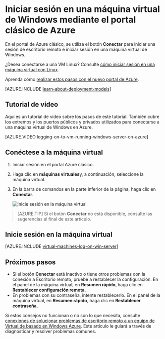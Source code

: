 <properties
    pageTitle="Inicie sesión en una máquina virtual de Azure clásico | Microsoft Azure"
    description="Utilice el portal Azure clásico para iniciar sesión en una máquina virtual de Windows creada con el modelo clásico de implementación."
    services="virtual-machines-windows"
    documentationCenter=""
    authors="cynthn"
    manager="timlt"
    editor="tysonn"
    tags="azure-service-management"/>

<tags
    ms.service="virtual-machines-windows"
    ms.workload="infrastructure-services"
    ms.tgt_pltfrm="vm-windows"
    ms.devlang="na"
    ms.topic="article"
    ms.date="07/28/2016"
    ms.author="cynthn"/>


# <a name="log-on-to-a-windows-virtual-machine-using-the-azure-classic-portal"></a>Iniciar sesión en una máquina virtual de Windows mediante el portal clásico de Azure

En el portal de Azure clásico, se utiliza el botón **Conectar** para iniciar una sesión de escritorio remoto e iniciar sesión en una máquina virtual de Windows.

¿Desea conectarse a una VM Linux? Consulte [cómo iniciar sesión en una máquina virtual con Linux](virtual-machines-linux-mac-create-ssh-keys.md).

Aprenda cómo [realizar estos pasos con el nuevo portal de Azure](virtual-machines-windows-connect-logon.md).

[AZURE.INCLUDE [learn-about-deployment-models](../../includes/learn-about-deployment-models-classic-include.md)] 

## <a name="video-walkthrough"></a>Tutorial de vídeo

Aquí es un tutorial de vídeo sobre los pasos de este tutorial. También cubre los extremos y los puertos públicos y privados utilizados para conectarse a una máquina virtual de Windows en Azure.

[AZURE.VIDEO logging-on-to-vm-running-windows-server-on-azure]


## <a name="connect-to-the-virtual-machine"></a>Conéctese a la máquina virtual

1. Iniciar sesión en el portal Azure clásico.

2. Haga clic en **máquinas virtuales**y, a continuación, seleccione la máquina virtual.

3. En la barra de comandos en la parte inferior de la página, haga clic en **Conectar**.

    ![Inicie sesión en la máquina virtual](./media/virtual-machines-windows-classic-connect-logon/connectwindows.png)
    
> [AZURE.TIP] Si el botón **Conectar** no está disponible, consulte las sugerencias al final de este artículo.

## <a name="log-on-to-the-virtual-machine"></a>Inicie sesión en la máquina virtual

[AZURE.INCLUDE [virtual-machines-log-on-win-server](../../includes/virtual-machines-log-on-win-server.md)]

## <a name="next-steps"></a>Próximos pasos

-   Si el botón **Conectar** está inactivo o tiene otros problemas con la conexión a Escritorio remoto, pruebe a restablecer la configuración. En el panel de la máquina virtual, en **Resumen rápido**, haga clic en **Restablecer configuración remota**.
-   En problemas con su contraseña, intente restablecerlo. En el panel de la máquina virtual, en **Resumen rápido**, haga clic en **Restablecer contraseña**.

Si estos consejos no funcionan o no son lo que necesita, consulte [conexiones de solucionar problemas de escritorio remoto a un equipo de Virtual de basado en Windows Azure](virtual-machines-windows-troubleshoot-rdp-connection.md). Este artículo le guiará a través de diagnosticar y resolver problemas comunes.


